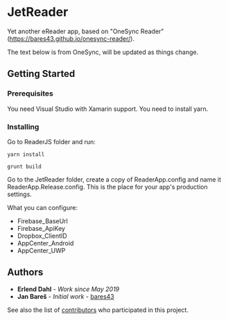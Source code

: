 ﻿# JetReader

Yet another eReader app, based on "OneSync Reader" (https://bares43.github.io/onesync-reader/).

The text below is from OneSync, will be updated as things change.

## Getting Started

### Prerequisites
You need Visual Studio with Xamarin support.
You need to install yarn.

### Installing

Go to ReaderJS folder and run:

```
yarn install
```
```
grunt build
```

Go to the JetReader folder, create a copy of ReaderApp.config and name it ReaderApp.Release.config. This is the place for your app's production settings.

What you can configure:
* Firebase_BaseUrl
* Firebase_ApiKey
* Dropbox_ClientID
* AppCenter_Android
* AppCenter_UWP

## Authors

* **Erlend Dahl** - *Work since May 2019*
* **Jan Bareš** - *Initial work* - [bares43](https://github.com/bares43)

See also the list of [contributors](https://github.com/bares43/onesync-reader-app/graphs/contributors) who participated in this project.
